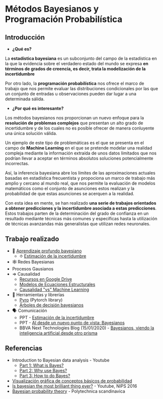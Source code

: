 # Métodos Bayesianos y Programación Probabilística

## Introducción 
* **¿Qué es?**

La **estadística bayesiana** es un subconjunto del campo de la estadística en la que la evidencia sobre el verdadero estado del mundo se expresa **en términos de grados de creencia, es decir, trata la modelización de la incertidumbre**

Por otro lado, la **programación probabilística** nos ofrece el marco de trabajo que nos permite evaluar las distribuciones condicionales por las que un conjunto de entradas u observaciones pueden dar lugar a una determinada sálida. 

* **¿Por qué es interesante?**

Los métodos bayesianos nos proporcionan un nuevo enfoque para la **resolución de problemas complejos** que presentan un alto grado de incertidumbre y de los cuales no es posible ofrecer de manera conluyente una única solución válida.

Un ejemplo de este tipo de problemáticas es el que se presenta en el campo de **Machine Learning** en el que se pretende modelar una realidad compleja mediante la información extraída de unos datos límitados que nos podrían llevar a aceptar en términos absolutos soluciones potencialmente incorrectas.

Así, la inferencia bayesiana abre los límites de las aproximaciones actuales basadas en estadística frecuentista y propociona un marco de trabajo más amplio y cercano al mundo real, que nos permite la evaluación de modelos matemáticos como el conjunto de asunciones estos realizan y la probabilidad de que estas asunciones se acerquen a la realidad.

Con esta idea en mente, se han realizado **una serie de trabajos orientados a obtener predicciones y la incertidumbre asociada a estas predicciones**. Estos trabajos parten de la determinación del grado de confianza en un resultado mediante técnicas más comunes y específicas hasta la utilización de técnicas avanzandas más generalistas que utilizan redes neuronales.


## Trabajo realizado
* 🧠 [Aprendizaje profundo bayesiano](bayesian_deep_learning)
  * ⯑ [Estimación de la incertidumbre](bayesian_deep_learning/uncertainty_estimation)
* 🕸 Redes Bayesianas
* Procesos Gausianos
* ⇒ Causalidad
  * [Recursos en Google Drive](https://drive.google.com/drive/folders/1uefX12ZtAieVE3SVsTqI94E8s5wXOs07)
  * [Modelos de Ecuaciones Estructurales](https://github.com/beeva/TEC_LAB-structural_equation_modeling)
  * [Causalidad "vs" Machine Learning](https://github.com/beeva/TEC_LAB-causality_vs_machine_learning)
* 🔧  Herramientas y librerías
  * [Pyro](https://github.com/next-samuelmunoz/bayprob) (Pytorch library)
  * [Árboles de decisión bayesianos](https://github.com/beeva/TEC_LAB-bayesian_decision_trees)
* 🗣️ Comunicación
  * PPT - [Estimación de la incertidumbre](https://docs.google.com/presentation/d/1mRkL54FNAwC0YNSKmbeWWg-IJNR2ch6oCLktIXDMjfc)
  * PPT - [AI desde un nuevo punto de vista: Bayesianos](https://docs.google.com/presentation/d/158Wi28rWwBFuqM1bmjjy03PLX83ssA8p3vq_Op9HL7M)
  * BBVA Next Technologies Blog (15/01/2020) - [Bayesianos, viendo la inteligencia artificial desde otro prisma](https://www.bbvanexttechnologies.com/bayesianos-viendo-la-inteligencia-artificial-desde-otro-prisma/)
  
  
  
## Referencias
* Introduction to Bayesian data analysis - Youtube
  * [Part 1: What is Bayes?](https://www.youtube.com/watch?v=3OJEae7Qb_o)
  * [Part 2: Why use Bayes?](https://www.youtube.com/watch?v=mAUwjSo5TJE)
  * [Part 3: How to do Bayes?](https://www.youtube.com/watch?v=Ie-6H_r7I5A)
* [Visualización gráfica de conceptos básicos de probabilidad](https://seeing-theory.brown.edu/)
* [Is bayesian the most brilliant thing ever?](https://www.youtube.com/watch?v=HumFmLu3CJ8) - Youtube, NIPS 2016
* [Bayesian probability theory](http://users.ics.aalto.fi/harri/thesis/valpola_thesis/node12.html) - Polytechnica scandinavica


